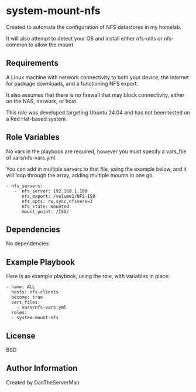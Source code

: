 system-mount-nfs
=========

Created to automate the configuration of NFS datastores in my homelab.

It will also attempt to detect your OS and install either nfs-utils or nfs-common to allow the mount.

Requirements
------------

A Linux machine with network connectivity to both your device, the internet for package downloads, and a functioning NFS export. 

It also assumes that there is no firewall that may block connectivity, either on the NAS, network, or host.

This role was developed targeting Ubuntu 24.04 and has not been tested on a Red Hat-based system.

Role Variables
--------------
 
No vars in the playbook are required, however you must specify a vars_file of vars/nfs-vars.yml. 

You can add in multiple servers to that file, using the example below, and it will loop through the array, adding multiple mounts in one go.

```
- nfs_servers:
   -  nfs_server: 192.168.1.100
      nfs_export: /volume1/NFS-ISO
      nfs_opts: rw,sync,nfsvers=3
      nfs_state: mounted
      mount_point: /ISO/
```
Dependencies
------------

No dependencies

Example Playbook
----------------

Here is an example playbook, using the role, with variables in place:
```
- name: ALL
  hosts: nfs-clients
  become: true
  vars_files:
    - vars/nfs-vars.yml
  roles:
  - system-mount-nfs
```
License
-------

BSD

Author Information
------------------

Created by DanTheServerMan